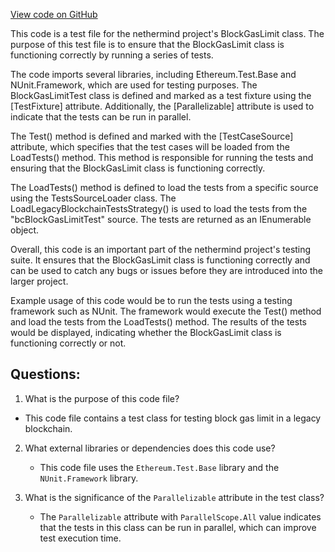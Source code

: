 [View code on GitHub](https://github.com/nethermindeth/nethermind/Ethereum.Blockchain.Block.Legacy.Test/BlockGasLimitTests.cs)

This code is a test file for the nethermind project's BlockGasLimit class. The purpose of this test file is to ensure that the BlockGasLimit class is functioning correctly by running a series of tests. 

The code imports several libraries, including Ethereum.Test.Base and NUnit.Framework, which are used for testing purposes. The BlockGasLimitTest class is defined and marked as a test fixture using the [TestFixture] attribute. Additionally, the [Parallelizable] attribute is used to indicate that the tests can be run in parallel.

The Test() method is defined and marked with the [TestCaseSource] attribute, which specifies that the test cases will be loaded from the LoadTests() method. This method is responsible for running the tests and ensuring that the BlockGasLimit class is functioning correctly. 

The LoadTests() method is defined to load the tests from a specific source using the TestsSourceLoader class. The LoadLegacyBlockchainTestsStrategy() is used to load the tests from the "bcBlockGasLimitTest" source. The tests are returned as an IEnumerable<BlockchainTest> object.

Overall, this code is an important part of the nethermind project's testing suite. It ensures that the BlockGasLimit class is functioning correctly and can be used to catch any bugs or issues before they are introduced into the larger project. 

Example usage of this code would be to run the tests using a testing framework such as NUnit. The framework would execute the Test() method and load the tests from the LoadTests() method. The results of the tests would be displayed, indicating whether the BlockGasLimit class is functioning correctly or not.
## Questions: 
 1. What is the purpose of this code file?
   - This code file contains a test class for testing block gas limit in a legacy blockchain.

2. What external libraries or dependencies does this code use?
   - This code file uses the `Ethereum.Test.Base` library and the `NUnit.Framework` library.

3. What is the significance of the `Parallelizable` attribute in the test class?
   - The `Parallelizable` attribute with `ParallelScope.All` value indicates that the tests in this class can be run in parallel, which can improve test execution time.